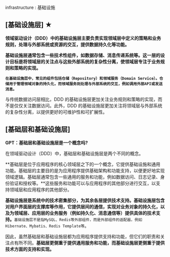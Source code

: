 infrastructure : 基础设施

## [基础设施层] ★

**领域驱动设计（DDD）中的基础设施层主要负责实现领域层中定义的策略和业务规则，处理与外部系统或资源的交互，提供数据持久化等功能。**

**基础设施层通常包含一些技术性组件，如数据存储、消息传递系统等。这一层的设计目标是将领域层的关注点与这些外部系统的复杂性分离，使领域层专注于业务规则和策略的实现。**

**`在基础设施层中，常见的组件包括仓储（Repository）和领域服务（Domain Service）。仓储用于管理领域对象的持久化，而领域服务则处理与外部系统的交互，例如调用外部API或发送消息。`**

与传统数据访问层相比，DDD 的基础设施层更加关注业务规则和策略的实现，而不是仅仅关注数据访问。此外，DDD 的基础设施层更加关注将领域层与外部系统的复杂性分离，以提供更好的可维护性和可扩展性。



## [基础层和基础设施层]

**GPT：基础层和基础设施层是一个概念吗?**

在领域驱动设计（DDD）中，基础层和基础设施层是两个不同的概念。

**基础层是位于应用程序的核心领域层之下的一个概念，它提供基础设施和通用功能。基础层的主要目的是为应用程序提供基础架构和功能支持，以便更好地实现领域逻辑。基础层通常包含一些通用的服务和功能，例如数据访问、日志记录、身份验证和授权等。**这些服务和功能可以与应用程序的其他部分进行交互，以支持领域层和应用程序的其他部分。

**基础设施层是系统中的技术密集部分，为其余各层提供技术支持。基础设施层包含对用户界面层的支撑库等作用，它提供层间的通信，实现对业务对象的持久化，以及为领域层、应用层的业务服务（例如持久化、消息通信等）提供具体的技术支持。**`基础设施层不是指MySQL、Redis等外部组件，而是外部组件的适配器，例如Hibernate、Mybatis、Redis Template等`。

因此，虽然基础层和基础设施层都为应用程序提供支持和功能，但它们的职责和关注点有所不同。**基础层更侧重于提供通用服务和功能，而基础设施层更侧重于提供技术方面的支持和实现。**

